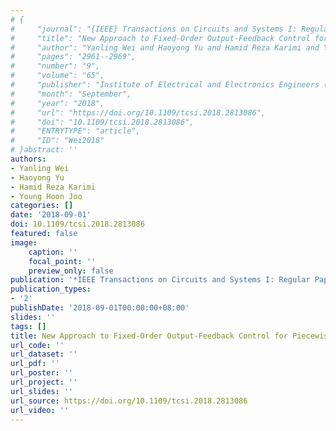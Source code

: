 ```yaml
---
# {
#     "journal": "{IEEE} Transactions on Circuits and Systems I: Regular Papers",
#     "title": "New Approach to Fixed-Order Output-Feedback Control for Piecewise-Affine Systems",
#     "author": "Yanling Wei and Haoyong Yu and Hamid Reza Karimi and Young Hoon Joo",
#     "pages": "2961--2969",
#     "number": "9",
#     "volume": "65",
#     "publisher": "Institute of Electrical and Electronics Engineers ({IEEE})",
#     "month": "September",
#     "year": "2018",
#     "url": "https://doi.org/10.1109/tcsi.2018.2813086",
#     "doi": "10.1109/tcsi.2018.2813086",
#     "ENTRYTYPE": "article",
#     "ID": "Wei2018"
# }abstract: ''
authors:
- Yanling Wei
- Haoyong Yu
- Hamid Reza Karimi
- Young Hoon Joo
categories: []
date: '2018-09-01'
doi: 10.1109/tcsi.2018.2813086
featured: false
image:
    caption: ''
    focal_point: ''
    preview_only: false
publication: '*IEEE Transactions on Circuits and Systems I: Regular Papers,September*'
publication_types:
- '2'
publishDate: '2018-09-01T00:00:00+08:00'
slides: ''
tags: []
title: New Approach to Fixed-Order Output-Feedback Control for Piecewise-Affine Systems
url_code: ''
url_dataset: ''
url_pdf: ''
url_poster: ''
url_project: ''
url_slides: ''
url_source: https://doi.org/10.1109/tcsi.2018.2813086
url_video: ''
---
```

